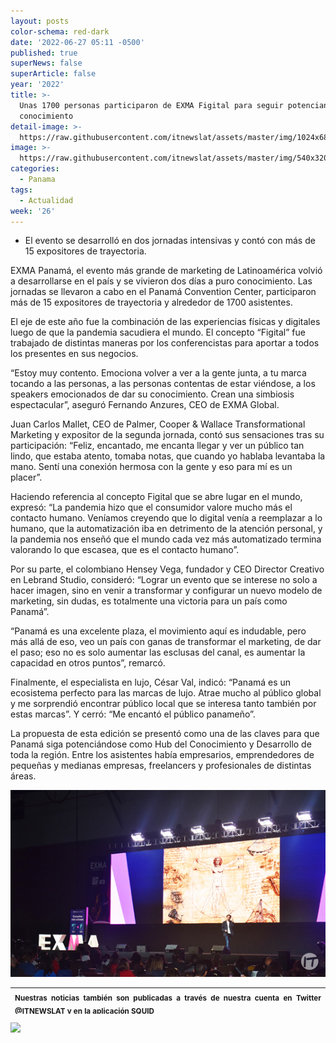 ```yaml
---
layout: posts
color-schema: red-dark
date: '2022-06-27 05:11 -0500'
published: true
superNews: false
superArticle: false
year: '2022'
title: >-
  Unas 1700 personas participaron de EXMA Figital para seguir potenciando el
  conocimiento
detail-image: >-
  https://raw.githubusercontent.com/itnewslat/assets/master/img/1024x680/exma-panama2022-g.jpg
image: >-
  https://raw.githubusercontent.com/itnewslat/assets/master/img/540x320/exma-panama-2022-p.jpg
categories:
  - Panama
tags:
  - Actualidad
week: '26'
---
```

- El evento se desarrolló en dos jornadas intensivas y contó con más de 15 expositores de trayectoria.


EXMA Panamá, el evento más grande de marketing de Latinoamérica volvió a desarrollarse en el país y se vivieron dos días a puro conocimiento. Las jornadas se llevaron a cabo en el Panamá Convention Center, participaron más de 15 expositores de trayectoria y alrededor de 1700 asistentes.

El eje de este año fue la combinación de las experiencias físicas y digitales luego de que la pandemia sacudiera el mundo. El concepto “Figital” fue trabajado de distintas maneras por los conferencistas para aportar a todos los presentes en sus negocios.

“Estoy muy contento. Emociona volver a ver a la gente junta, a tu marca tocando a las personas, a las personas contentas de estar viéndose, a los speakers emocionados de dar su conocimiento. Crean una simbiosis espectacular”, aseguró Fernando Anzures, CEO de EXMA Global.

Juan Carlos Mallet, CEO de Palmer, Cooper & Wallace Transformational Marketing y expositor de la segunda jornada, contó sus sensaciones tras su participación: “Feliz, encantado, me encanta llegar y ver un público tan lindo, que estaba atento, tomaba notas, que cuando yo hablaba levantaba la mano. Sentí una conexión hermosa con la gente y eso para mí es un placer”.

Haciendo referencia al concepto Figital que se abre lugar en el mundo, expresó: “La pandemia hizo que el consumidor valore mucho más el contacto humano. Veníamos creyendo que lo digital venía a reemplazar a lo humano, que la automatización iba en detrimento de la atención personal, y la pandemia nos enseñó que el mundo cada vez más automatizado termina valorando lo que escasea, que es el contacto humano”.

Por su parte, el colombiano Hensey Vega, fundador y  CEO Director Creativo en Lebrand Studio, consideró: “Lograr un evento que se interese no solo a hacer imagen, sino en venir a transformar y configurar un nuevo modelo de marketing, sin dudas, es totalmente una victoria para un país como Panamá”. 

“Panamá es una excelente plaza, el movimiento aquí es indudable, pero más allá de eso, veo un país con ganas de transformar el marketing, de dar el paso; eso no es solo aumentar las esclusas del canal, es aumentar la capacidad en otros puntos”, remarcó.

Finalmente, el especialista en lujo, César Val, indicó: “Panamá es un ecosistema perfecto para las marcas de lujo. Atrae mucho al público global y me sorprendió encontrar público local que se interesa tanto también por estas marcas”. Y cerró: “Me encantó el público panameño”.

La propuesta de esta edición se presentó como una de las claves para que Panamá siga potenciándose como Hub del Conocimiento y Desarrollo de toda la región. Entre los asistentes había empresarios, emprendedores de pequeñas y medianas empresas, freelancers y profesionales de distintas áreas.

![](https://raw.githubusercontent.com/itnewslat/assets/master/img/540x320/exma-panama-2022-p.jpg)

<table style="height: 42px;" width="569">
<tbody>
<tr>
<td style="text-align: justify;"><sub><strong>Nuestras noticias también son publicadas a través de nuestra cuenta en Twitter <a href="https://twitter.com/itnewslat?lang=es">@ITNEWSLAT</a> y en la aplicación <a href="https://squidapp.co/en/">SQUID</a></strong></sub></td>
</tr>
</tbody>
</table>

<img src="https://tracker.metricool.com/c3po.jpg?hash=56f88a41e39ab42c063cc51676587a04"/>